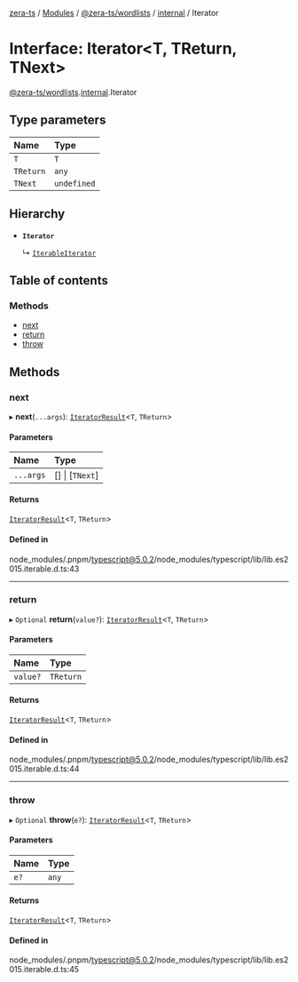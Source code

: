 [zera-ts](../README.md) / [Modules](../modules.md) / [@zera-ts/wordlists](../modules/zera_ts_wordlists.md) / [internal](../modules/zera_ts_wordlists.internal.md) / Iterator

# Interface: Iterator<T, TReturn, TNext\>

[@zera-ts/wordlists](../modules/zera_ts_wordlists.md).[internal](../modules/zera_ts_wordlists.internal.md).Iterator

## Type parameters

| Name | Type |
| :------ | :------ |
| `T` | `T` |
| `TReturn` | `any` |
| `TNext` | `undefined` |

## Hierarchy

- **`Iterator`**

  ↳ [`IterableIterator`](zera_ts_wordlists.internal.IterableIterator.md)

## Table of contents

### Methods

- [next](zera_ts_wordlists.internal.Iterator.md#next)
- [return](zera_ts_wordlists.internal.Iterator.md#return)
- [throw](zera_ts_wordlists.internal.Iterator.md#throw)

## Methods

### next

▸ **next**(`...args`): [`IteratorResult`](../modules/zera_ts_wordlists.internal.md#iteratorresult)<`T`, `TReturn`\>

#### Parameters

| Name | Type |
| :------ | :------ |
| `...args` | [] \| [`TNext`] |

#### Returns

[`IteratorResult`](../modules/zera_ts_wordlists.internal.md#iteratorresult)<`T`, `TReturn`\>

#### Defined in

node_modules/.pnpm/typescript@5.0.2/node_modules/typescript/lib/lib.es2015.iterable.d.ts:43

___

### return

▸ `Optional` **return**(`value?`): [`IteratorResult`](../modules/zera_ts_wordlists.internal.md#iteratorresult)<`T`, `TReturn`\>

#### Parameters

| Name | Type |
| :------ | :------ |
| `value?` | `TReturn` |

#### Returns

[`IteratorResult`](../modules/zera_ts_wordlists.internal.md#iteratorresult)<`T`, `TReturn`\>

#### Defined in

node_modules/.pnpm/typescript@5.0.2/node_modules/typescript/lib/lib.es2015.iterable.d.ts:44

___

### throw

▸ `Optional` **throw**(`e?`): [`IteratorResult`](../modules/zera_ts_wordlists.internal.md#iteratorresult)<`T`, `TReturn`\>

#### Parameters

| Name | Type |
| :------ | :------ |
| `e?` | `any` |

#### Returns

[`IteratorResult`](../modules/zera_ts_wordlists.internal.md#iteratorresult)<`T`, `TReturn`\>

#### Defined in

node_modules/.pnpm/typescript@5.0.2/node_modules/typescript/lib/lib.es2015.iterable.d.ts:45
